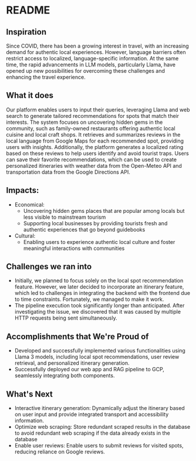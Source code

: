 # README
## Inspiration
Since COVID, there has been a growing interest in travel, with an increasing demand for authentic local experiences. However, language barriers often restrict access to localized, language-specific information. At the same time, the rapid advancements in LLM models, particularly Llama, have opened up new possibilities for overcoming these challenges and enhancing the travel experience.
## What it does
Our platform enables users to input their queries, leveraging Llama and web search to generate tailored recommendations for spots that match their interests. The system focuses on uncovering hidden gems in the community, such as family-owned restaurants offering authentic local cuisine and local craft shops. It retrieves and summarizes reviews in the local language from Google Maps for each recommended spot, providing users with insights. Additionally, the platform generates a localized rating based on these reviews to help users identify and avoid tourist traps. Users can save their favorite recommendations, which can be used to create personalized itineraries with weather data from the Open-Meteo API and transportation data from the Google Directions API.
## Impacts:
- Economical:
  - Uncovering hidden gems places that are popular among locals but less visible to mainstream tourism
  - Supporting local businesses by providing tourists fresh and authentic experiences that go beyond guidebooks
- Cultural:
  - Enabling users to experience authentic local culture and foster meaningful interactions with communities
## Challenges we ran into
- Initially, we planned to focus solely on the local spot recommendation feature. However, we later decided to incorporate an itinerary feature, which led to challenges in integrating the backend with the frontend due to time constraints. Fortunately, we managed to make it work.
- The pipeline execution took significantly longer than anticipated. After investigating the issue, we discovered that it was caused by multiple HTTP requests being sent simultaneously.
## Accomplishments that We're Proud of
- Developed and successfully implemented various functionalities using Llama 3 models, including local spot recommendations, user review retrieval, and personalized itinerary generation.
- Successfully deployed our web app and RAG pipeline to GCP, seamlessly integrating both components.
## What's Next
- Interactive itinerary generation: Dynamically adjust the itinerary based on user input and provide integrated transport and accessibility information.
- Optimize web scraping: Store redundant scraped results in the database to avoid redundant web scraping if the data already exists in the database
- Enable user reviews: Enable users to submit reviews for visited spots, reducing reliance on Google reviews.

